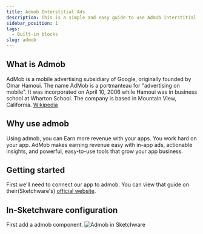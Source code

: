 ```yaml
---
title: Admob Interstitial Ads
description: This is a simple and easy guide to use Admob Interstitial ads in Sketchware Pro.
sidebar_position: 1
tags:
  - Built-in blocks
slug: admob
---
```


## What is Admob
AdMob is a mobile advertising subsidiary of Google, originally founded by Omar Hamoui. The name AdMob is a portmanteau for "advertising on mobile". It was incorporated on April 10, 2006 while Hamoui was in business school at Wharton School. The company is based in Mountain View, California. [Wikipedia](https://en.m.wikipedia.org/wiki/AdMob)

## Why use admob
Using admob, you can Earn more revenue with your apps.
You work hard on your app. AdMob makes earning revenue easy with in-app ads, actionable insights, and powerful, easy-to-use tools that grow your app business.

## Getting started
First we'll need to connect our app to admob. You can view that guide on their(Sketchware's) [official website](https://docs.sketchware.io/docs/admob-getting-started.html).
## In-Sketchware configuration
First add a admob component.
![Admob in Sketchware](/img/IMG_20220905_131356.jpg)